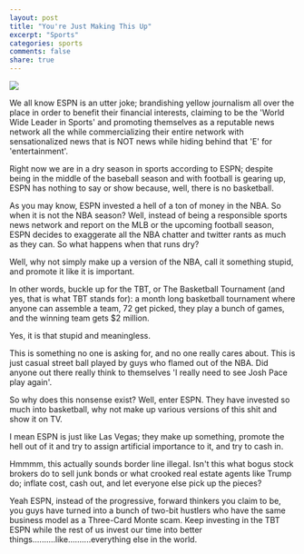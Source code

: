 ```yaml
---
layout: post
title: "You're Just Making This Up"
excerpt: "Sports"
categories: sports
comments: false
share: true
---
```


![](https://www.thetournament.com/sites/default/files/TBT%20and%20ESPN%20Announce%20Image_0.JPG)





We all know ESPN is an utter joke; brandishing yellow journalism all over the place in order to benefit their financial interests, claiming to be the 'World Wide Leader in Sports' and promoting themselves as a reputable news network all the while commercializing their entire network with sensationalized news that is NOT news while hiding behind that 'E' for 'entertainment'. 



Right now we are in a dry season in sports according to ESPN;  despite being in the middle of the baseball season and with football is gearing up, ESPN has nothing to say or show because, well, there is no basketball.


As you may know, ESPN invested a hell of a ton of money in the NBA. So when it is not the NBA season? Well, instead of being a responsible sports news network and report on the MLB or the upcoming football season, ESPN decides to exaggerate all the NBA chatter and twitter rants as much as they can. So what happens when that runs dry?


Well, why not simply make up a version of the NBA, call it something stupid, and promote it like it is important.


In other words, buckle up for the TBT, or The Basketball Tournament (and yes, that is what TBT stands for): a month long basketball tournament where anyone can assemble a team, 72 get picked, they play a bunch of games, and the winning team gets $2 million.


Yes, it is that stupid and meaningless.


This is something no one is asking for, and no one really cares about. This is just casual street ball played by guys who flamed out of the NBA. Did anyone out there really think to themselves 'I really need to see Josh Pace play again'. 


So why does this nonsense exist? Well, enter ESPN. They have invested so much into basketball, why not make up various versions of this shit and show it on TV. 


I mean ESPN is just like Las Vegas; they make up something, promote the hell out of it and try to assign artificial importance to it, and try to cash in. 


Hmmmm, this actually sounds border line illegal. Isn't this what bogus stock brokers do to sell junk bonds or what crooked real estate agents like Trump do; inflate cost, cash out, and let everyone else pick up the pieces?

Yeah ESPN, instead of the progressive, forward thinkers you claim to be, you guys have turned into a bunch of two-bit hustlers who have the same business model as a Three-Card Monte scam. Keep investing in the TBT ESPN while the rest of us invest our time into better things..........like..........everything else in the world.





